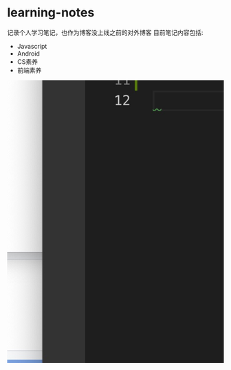 # learning-notes

记录个人学习笔记，也作为博客没上线之前的对外博客
目前笔记内容包括:
* Javascript
* Android
* CS素养
* 前端素养

![CSDN图标](https://github.com/StrongDwarf/learning-notes/blob/master/test.png?raw=true "这是CSDN的图标")

